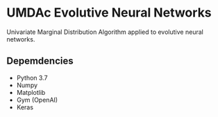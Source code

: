 # UMDAc Evolutive Neural Networks
Univariate Marginal Distribution Algorithm applied to evolutive neural networks.

## Depemdencies
- Python 3.7
- Numpy
- Matplotlib
- Gym (OpenAI)
- Keras
